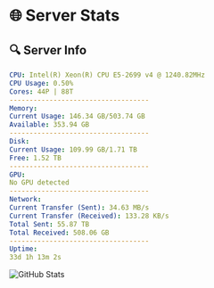 # 🌐 Server Stats
## 🔍 Server Info
```yaml
CPU: Intel(R) Xeon(R) CPU E5-2699 v4 @ 1240.82MHz
CPU Usage: 0.50%
Cores: 44P | 88T
-----------------------------------
Memory:
Current Usage: 146.34 GB/503.74 GB
Available: 353.94 GB
-----------------------------------
Disk:
Current Usage: 109.99 GB/1.71 TB
Free: 1.52 TB
-----------------------------------
GPU:
No GPU detected
-----------------------------------
Network:
Current Transfer (Sent): 34.63 MB/s
Current Transfer (Received): 133.28 KB/s
Total Sent: 55.87 TB
Total Received: 508.06 GB
-----------------------------------
Uptime:
33d 1h 13m 2s
```
![GitHub Stats](https://img.shields.io/badge/Updated-2025-04-09_22:35:51-blue)